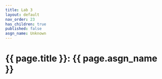 ```yaml
---
title: Lab 3
layout: default
nav_order: 23
has_children: true
published: false
asgn_name: Unknown
---
```


# {{ page.title }}: {{ page.asgn_name }}
